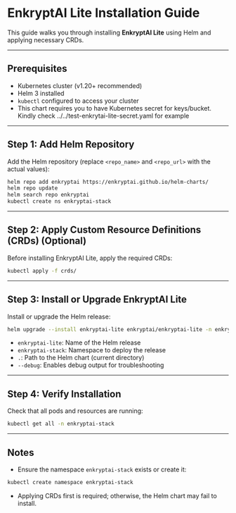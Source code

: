 

# EnkryptAI Lite Installation Guide

This guide walks you through installing **EnkryptAI Lite** using Helm and applying necessary CRDs.

---

## Prerequisites

- Kubernetes cluster (v1.20+ recommended)
- Helm 3 installed
- `kubectl` configured to access your cluster
- This chart requires you to have Kubernetes secret for keys/bucket. Kindly check ../../test-enkrytai-lite-secret.yaml for example

---

## Step 1: Add Helm Repository

Add the Helm repository (replace `<repo_name>` and `<repo_url>` with the actual values):

```bash
helm repo add enkryptai https://enkryptai.github.io/helm-charts/
helm repo update
helm search repo enkryptai
kubectl create ns enkryptai-stack
````

---

## Step 2: Apply Custom Resource Definitions (CRDs) (Optional)

Before installing EnkryptAI Lite, apply the required CRDs:

```bash
kubectl apply -f crds/
```

---

## Step 3: Install or Upgrade EnkryptAI Lite

Install or upgrade the Helm release:

```bash
helm upgrade --install enkryptai-lite enkryptai/enkryptai-lite -n enkryptai-stack  --debug --version 1.0.2 -f values.yaml
```

* `enkryptai-lite`: Name of the Helm release
* `enkryptai-stack`: Namespace to deploy the release
* `.`: Path to the Helm chart (current directory)
* `--debug`: Enables debug output for troubleshooting

---

## Step 4: Verify Installation

Check that all pods and resources are running:

```bash
kubectl get all -n enkryptai-stack
```

---

## Notes

* Ensure the namespace `enkryptai-stack` exists or create it:

```bash
kubectl create namespace enkryptai-stack
```

* Applying CRDs first is required; otherwise, the Helm chart may fail to install.


